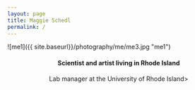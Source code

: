 ```yaml
---
layout: page
title: Maggie Schedl
permalink: /
---
```

![me1]({{ site.baseurl}}/photography/me/me3.jpg "me1")

#### <center>Scientist and artist living in Rhode Island<center>
<center>Lab manager at the University of Rhode Island>

<center>
